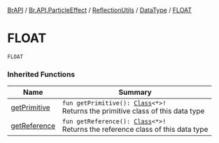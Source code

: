 [BrAPI](../../../index.md) / [Br.API.ParticleEffect](../../index.md) / [ReflectionUtils](../index.md) / [DataType](index.md) / [FLOAT](./-f-l-o-a-t.md)

# FLOAT

`FLOAT`

### Inherited Functions

| Name | Summary |
|---|---|
| [getPrimitive](get-primitive.md) | `fun getPrimitive(): `[`Class`](https://docs.oracle.com/javase/8/docs/api/java/lang/Class.html)`<*>!`<br>Returns the primitive class of this data type |
| [getReference](get-reference.md) | `fun getReference(): `[`Class`](https://docs.oracle.com/javase/8/docs/api/java/lang/Class.html)`<*>!`<br>Returns the reference class of this data type |
